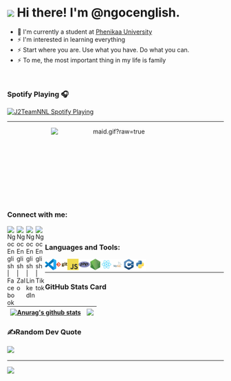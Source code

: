 <h1><img src="https://emojis.slackmojis.com/emojis/images/1531849430/4246/blob-sunglasses.gif?1531849430" width="30"/> Hi there! I'm @ngocenglish.</h1>

- 🔭 I'm currently a student at [Phenikaa University]
- ⚡ I'm interested in learning everything 
- ⚡ Start where you are. Use what you have. Do what you can.
- ⚡ To me, the most important thing in my life is family

<br />

### Spotify Playing 🎧
[<img src="https://spotify-playing-git-master.j2teamnnl.vercel.app/api/spotify-playing" alt="J2TeamNNL Spotify Playing" width="350" />](https://open.spotify.com/user/31ncivibv3phbekrh3ttbnb7c5qy)




---


<div align="center">
  <img data-target="animated-image.replacedImage" alt="maid.gif?raw=true" class="AnimatedImagePlayer-animatedImage" src="https://github.com/miluluyo/photo_gallery/raw/master/maid.gif?raw=true" width="300" height="169" style="display: block; opacity: 1;">
</div>



### Connect with me:
[<img align="left" alt="NgocEnglish | Facebook" width="22px" src="https://upload.wikimedia.org/wikipedia/commons/thumb/1/16/Facebook-icon-1.png/640px-Facebook-icon-1.png" />][facebook]
[
<img align="left" alt="NgocEnglish | Zalo" width="22px" src="https://www.anphatpc.com.vn/template/anphat_2020v2/images/icon-zalo.jpg" />][zalo]
[<img align="left" alt="NgocEnglish | LinkedIn" width="22px" src="https://cdn3.iconfinder.com/data/icons/inficons/512/linkedin.png" />][linkedin]
[<img align="left" alt="NgocEnglish | Tiktok" width="22px" src="https://cdn.cdnlogo.com/logos/t/46/tiktok-icon-black.svg" />][tiktok]

<br />

### Languages and Tools:

<img align="left" alt="Visual Studio Code" width="26px" src="https://raw.githubusercontent.com/github/explore/80688e429a7d4ef2fca1e82350fe8e3517d3494d/topics/visual-studio-code/visual-studio-code.png" />
<img align="left" alt="git" width="26px" src="https://raw.githubusercontent.com/github/explore/80688e429a7d4ef2fca1e82350fe8e3517d3494d/topics/git/git.png" hrep/>

[<img align="left" alt="JavaScript" width="26px" src="https://raw.githubusercontent.com/github/explore/80688e429a7d4ef2fca1e82350fe8e3517d3494d/topics/javascript/javascript.png" />][min project]
[<img align="left" alt="php" width="26px" src="https://raw.githubusercontent.com/github/explore/80688e429a7d4ef2fca1e82350fe8e3517d3494d/topics/php/php.png" />][web]
[<img align="left" alt="nodejs" width="26px" src="https://raw.githubusercontent.com/github/explore/80688e429a7d4ef2fca1e82350fe8e3517d3494d/topics/nodejs/nodejs.png" />][web]
[<img align="left" alt="react" width="26px" src="https://raw.githubusercontent.com/github/explore/80688e429a7d4ef2fca1e82350fe8e3517d3494d/topics/react/react.png" />][web]

<img align="left" alt="mysql" width="26px" src="https://raw.githubusercontent.com/github/explore/80688e429a7d4ef2fca1e82350fe8e3517d3494d/topics/mysql/mysql.png" />

[<img align="left" alt="cpp c" width="26px" src="https://raw.githubusercontent.com/github/explore/80688e429a7d4ef2fca1e82350fe8e3517d3494d/topics/cpp/cpp.png" />][c and cpp]
[<img align="left" alt="python" width="26px" src="https://raw.githubusercontent.com/github/explore/80688e429a7d4ef2fca1e82350fe8e3517d3494d/topics/python/python.png" />][python]

<br />

---

### GitHub Stats Card
| <a href="https://github.com/englishcntt"><img align="center" src="https://github-readme-stats.vercel.app/api?username=englishcntt&show_icons=true&include_all_commits=true&theme=buefy&hide_border=true&theme=ocean_dark" alt="Anurag's github stats" /></a> | <a href="https://github.com/englishcntt"><img align="center" src="https://github-readme-stats.vercel.app/api/top-langs/?username=englishcntt&layout=compact&theme=buefy&hide_border=true&theme=ocean_dark" /></a> |
| ------------- | ------------- |

### ✍️Random Dev Quote
![](https://quotes-github-readme.vercel.app/api?type=horizontal&theme=radical)


---
[![](https://visitcount.itsvg.in/api?id=EnglishCNTT&icon=0&color=0)](https://visitcount.itsvg.in)

[Phenikaa University]: https://phenikaa-uni.edu.vn/vi
[facebook]: https://www.facebook.com/englishit4
[linkedin]: linkedin.com/in/englishcntt
[zalo]: https://zalo.me/0865089202
[tiktok]: https://www.tiktok.com/@englishit4
[web]: https://github.com/englishcntt
[min project]: https://github.com/englishcntt
[c and cpp]: https://github.com/englishcntt
[python]: https://github.com/englishcntt
